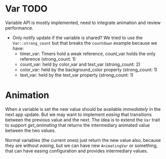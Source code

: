 # Var TODO

Variable API is mostly implemented, need to integrate animation and review performance.

* Only notify update if the variable is shared?
    We tried to use the `Var::strong_count` but that breaks the `countdown` example because we have:
    - timer_var: Timers hold a weak reference, count_var holds the only reference (strong_count: 1)
    - count_var: held by color_var and text_var (strong_count: 2)
    - color_var: held by the background_color property (strong_count: 1)
    - text_var: held by the text_var property (strong_count: 1)

# Animation

When a variable is set the new value should be available *immediately* in the next app update. But we may want to implement *easing* that transitions between the previous value and the next. The idea is to extend the `Var` trait to support *get_animating* that returns the intermediary animated value between the two values.

Normal variables (the current ones) just return the new value also, because they are without *easing*, but we can have new `AnimatingVar` or something, that can have easing configuration and provides intermediary values.